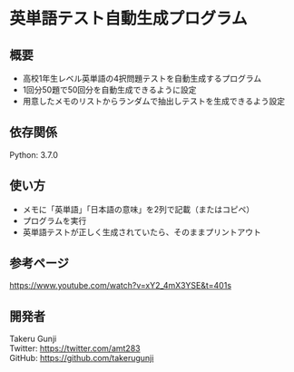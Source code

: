 # 英単語テスト自動生成プログラム
## 概要
* 高校1年生レベル英単語の4択問題テストを自動生成するプログラム
* 1回分50題で50回分を自動生成できるように設定
* 用意したメモのリストからランダムで抽出しテストを生成できるよう設定

## 依存関係
Python: 3.7.0

## 使い方
* メモに「英単語」「日本語の意味」を2列で記載（またはコピペ）
* プログラムを実行
* 英単語テストが正しく生成されていたら、そのままプリントアウト

## 参考ページ
https://www.youtube.com/watch?v=xY2_4mX3YSE&t=401s

## 開発者
Takeru Gunji  
Twitter: https://twitter.com/amt283  
GitHub: https://github.com/takerugunji
